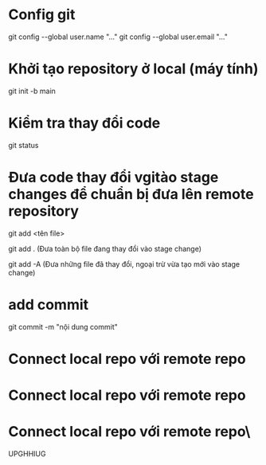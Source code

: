 # Config git

git config --global user.name "..."
git config --global user.email "..."

# Khởi tạo repository ở local (máy tính)

git init -b main

# Kiểm tra thay đổi code

git status

# Đưa code thay đổi vgitào stage changes để chuẩn bị đưa lên remote repository

git add <tên file>

git add . (Đưa toàn bộ file đang thay đổi vào stage change)

git add -A (Đưa những file đã thay đổi, ngoại trừ vừa tạo mới vào stage change)

# add commit

git commit -m "nội dung commit"

# Connect local repo với remote repo

# Connect local repo với remote repo

# Connect local repo với remote repo\

UPGHHIUG
